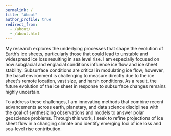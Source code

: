 ```yaml
---
permalink: /
title: "About"
author_profile: true
redirect_from: 
  - /about/
  - /about.html
---
```

My research explores the underlying processes that shape the evolution of Earth’s ice sheets, particularly those that could lead to unstable and widespread ice loss resulting in sea level rise. I am especially focused on how subglacial and englacial conditions influence ice flow and ice sheet stability. Subsurface conditions are critical in modulating ice flow; however, the basal environment is challenging to measure directly due to the ice sheet's remote location, vast size, and harsh conditions. As a result, the future evolution of the ice sheet in response to subsurface changes remains highly uncertain.

To address these challenges, I am innovating methods that combine recent advancements across earth, planetary, and data science disciplines with the goal of synthesizing observations and models to answer polar geoscience problems. Through this work, I seek to refine projections of ice sheet flow in a changing climate and identify emerging loci of ice loss and sea-level rise contribution.
